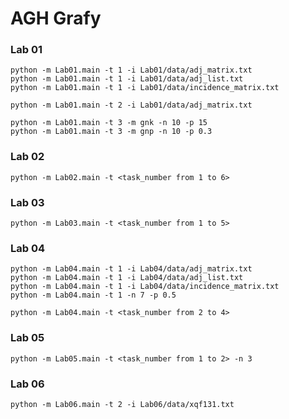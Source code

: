 # AGH Grafy

### Lab 01

```shell
python -m Lab01.main -t 1 -i Lab01/data/adj_matrix.txt
python -m Lab01.main -t 1 -i Lab01/data/adj_list.txt
python -m Lab01.main -t 1 -i Lab01/data/incidence_matrix.txt
```

```shell
python -m Lab01.main -t 2 -i Lab01/data/adj_matrix.txt
```

```shell
python -m Lab01.main -t 3 -m gnk -n 10 -p 15
python -m Lab01.main -t 3 -m gnp -n 10 -p 0.3
```

### Lab 02

```shell
python -m Lab02.main -t <task_number from 1 to 6>
```

### Lab 03

```shell
python -m Lab03.main -t <task_number from 1 to 5>
```

### Lab 04
```shell
python -m Lab04.main -t 1 -i Lab04/data/adj_matrix.txt
python -m Lab04.main -t 1 -i Lab04/data/adj_list.txt
python -m Lab04.main -t 1 -i Lab04/data/incidence_matrix.txt
python -m Lab04.main -t 1 -n 7 -p 0.5
```

```shell
python -m Lab04.main -t <task_number from 2 to 4>
```

### Lab 05
```shell
python -m Lab05.main -t <task_number from 1 to 2> -n 3
```

### Lab 06

```shell
python -m Lab06.main -t 2 -i Lab06/data/xqf131.txt
```